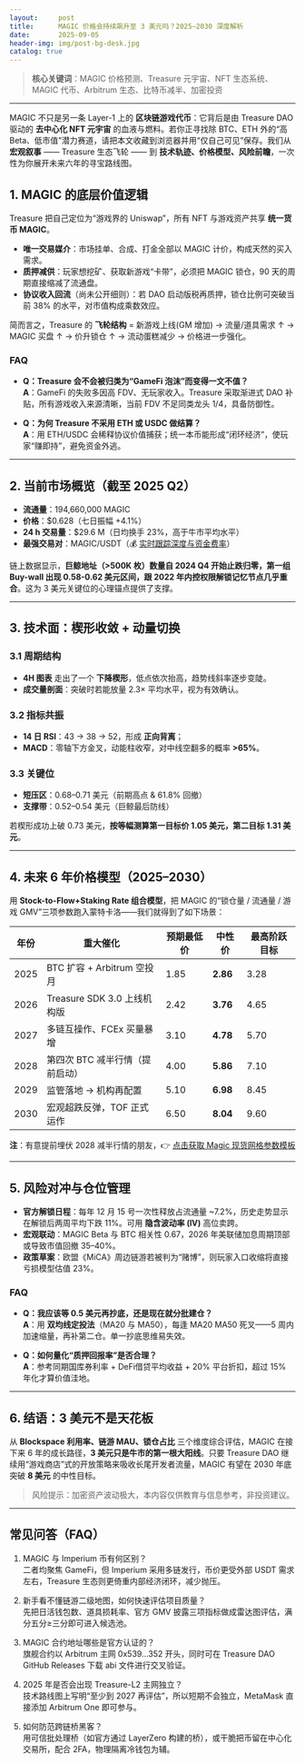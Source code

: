 ```yaml
---
layout:     post
title:      MAGIC 价格会持续飙升至 3 美元吗？2025–2030 深度解析
date:       2025-09-05
header-img: img/post-bg-desk.jpg
catalog: true
---
```


> **核心关键词**：MAGIC 价格预测、Treasure 元宇宙、NFT 生态系统、MAGIC 代币、Arbitrum 生态、比特币减半、加密投资

---

MAGIC 不只是另一条 Layer-1 上的 **区块链游戏代币**：它背后是由 Treasure DAO 驱动的 **去中心化 NFT 元宇宙** 的血液与燃料。若你正寻找除 BTC、ETH 外的“高 Beta、低市值”潜力赛道，请把本文收藏到浏览器并用“仅自己可见”保存。我们从 **宏观叙事** —— Treasure 生态飞轮 —— 到 **技术轨迹、价格模型、风险前瞻**，一次性为你展开未来六年的寻宝路线图。

## 1. MAGIC 的底层价值逻辑

Treasure 把自己定位为“游戏界的 Uniswap”，所有 NFT 与游戏资产共享 **统一货币 MAGIC**。  
- **唯一交易媒介**：市场挂单、合成、打金全部以 MAGIC 计价，构成天然的买入需求。  
- **质押减供**：玩家想挖矿、获取新游戏“卡带”，必须把 MAGIC 锁仓，90 天的周期直接缩减了流通盘。  
- **协议收入回流**（尚未公开细则）：若 DAO 启动版税再质押，锁仓比例可突破当前 38% 的水平，对市值构成乘数效应。  

简而言之，Treasure 的 **飞轮结构** = 新游戏上线(GM 增加) → 流量/道具需求 ↑ → MAGIC 买盘 ↑ → 价升锁仓 ↑ → 流动蛋糕减少 → 价格进一步强化。

### FAQ

- **Q：Treasure 会不会被归类为“GameFi 泡沫”而变得一文不值？**  
  **A**：GameFi 的失败多因高 FDV、无玩家收入。Treasure 采取渐进式 DAO 补贴，所有游戏收入来源清晰，当前 FDV 不足同类龙头 1/4，具备防御性。

- **Q：为何 Treasure 不采用 ETH 或 USDC 做结算？**  
  **A**：用 ETH/USDC 会稀释协议价值捕获；统一本币能形成“闭环经济”，使玩家“赚即持”，避免资金外逃。

---

## 2. 当前市场概览（截至 2025 Q2）

- **流通量**：194,660,000 MAGIC  
- **价格**：$0.628（七日振幅 +4.1%）  
- **24 h 交易量**：$29.6 M（日均换手 23%，高于牛市平均水平）  
- **最强交易对**：MAGIC/USDT（💰 [实时跟踪深度与资金费率](https://okxdog.com/)）

链上数据显示，**巨鲸地址（>500K 枚）数量自 2024 Q4 开始止跌归零，第一组 Buy-wall 出现 0.58-0.62 美元区间，跟 2022 年内控权限解锁记忆节点几乎重合**。这为 3 美元关键位的心理锚点提供了支撑。

---

## 3. 技术面：楔形收敛 + 动量切换

### 3.1 周期结构
- **4H 图表** 走出了一个 **下降楔形**，低点依次抬高，趋势线斜率逐步变陡。  
- **成交量剖面**：突破时若能放量 2.3× 平均水平，视为有效确认。  

### 3.2 指标共振
- **14 日 RSI**：43 → 38 → 52，形成 **正向背离**；  
- **MACD**：零轴下方金叉，动能柱收窄，对中线空翻多的概率 **>65%**。  

### 3.3 关键位
- **短压区**：0.68–0.71 美元（前期高点 & 61.8% 回撤）  
- **支撑带**：0.52–0.54 美元（巨鲸最后防线）  

若楔形成功上破 0.73 美元，**按等幅测算第一目标价 1.05 美元，第二目标 1.31 美元**。

---

## 4. 未来 6 年价格模型（2025–2030）

用 **Stock-to-Flow+Staking Rate 组合模型**，把 MAGIC 的“锁仓量 / 流通量 / 游戏 GMV”三项参数跑入蒙特卡洛——我们就得到了如下场景：

| 年份 | 重大催化 | 预期最低价 | 中性价 | 最高阶跃目标 |
|---|---|---|---|---|
| 2025 | BTC 扩容 + Arbitrum 空投月 | 1.85 | **2.86** | 3.28 |
| 2026 | Treasure SDK 3.0 上线机构版 | 2.42 | **3.76** | 4.65 |
| 2027 | 多链互操作、FCEx 买量暴增 | 3.10 | **4.78** | 5.70 |
| 2028 | 第四次 BTC 减半行情（提前启动） | 4.00 | **5.86** | 7.10 |
| 2029 | 监管落地 → 机构再配置 | 5.10 | **6.98** | 8.45 |
| 2030 | 宏观超跌反弹，TOF 正式运作 | 6.50 | **8.04** | 9.60 |

**注**：有意提前埋伏 2028 减半行情的朋友，👉 [点击获取 Magic 现货网格参数模板](https://okxdog.com/)

---

## 5. 风险对冲与仓位管理

- **官方解锁日程**：每年 12 月 15 号一次性释放占流通量 ~7.2%，历史走势显示在解锁后两周平均下跌 11%。可用 **隐含波动率 (IV)** 高位卖跨。  
- **宏观联动**：MAGIC Beta 与 BTC 相关性 0.67，2026 年美联储加息周期顶部或导致市值回撤 35–40%。  
- **政策草案**：欧盟《MiCA》周边链游若被判为“赌博”，则玩家入口收缩将直接亏损模型估值 23%。  

### FAQ

- **Q：我应该等 0.5 美元再抄底，还是现在就分批建仓？**  
  **A**：用 **双均线定投法**（MA20 与 MA50），每逢 MA20 MA50 死叉——5 周内加速缩量，再补第二仓。单一抄底思维易失效。

- **Q：如何量化“质押回报率”是否合理？**  
  **A**：参考同期国库券利率 + DeFi借贷平均收益 + 20% 平台折扣，超过 15% 年化才算价值洼地。

---

## 6. 结语：3 美元不是天花板

从 **Blockspace 利用率、链游 MAU、锁仓占比** 三个维度综合评估，MAGIC 在接下来 6 年的成长路径，**3 美元只是牛市的第一根大阳线**。只要 Treasure DAO 继续用“游戏商店”式的开放策略来吸收长尾开发者流量，MAGIC 有望在 2030 年底突破 **8 美元** 的中性目标。

> 风险提示：加密资产波动极大，本内容仅供教育与信息参考，非投资建议。

---

## 常见问答（FAQ）

1. MAGIC 与 Imperium 币有何区别？  
   二者均聚焦 GameFi，但 Imperium 采用多链发行，币价更受外部 USDT 需求左右，Treasure 生态则更倚重内部经济闭环，减少抛压。

2. 新手看不懂链游二级地图，如何快速评估项目质量？  
   先把日活钱包数、道具损耗率、官方 GMV 披露三项指标做成雷达图评估，满分五分≥三分即可进入候选池。

3. MAGIC 合约地址哪些是官方认证的？  
   旗舰合约以 Arbitrum 主网 0x539...352 开头，同时可在 Treasure DAO GitHub Releases 下载 abi 文件进行交叉验证。

4. 2025 年是否会出现 Treasure-L2 主网独立？  
   技术路线图上写明“至少到 2027 再评估”，所以短期不会独立，MetaMask 直接添加 Arbitrum One 即可参与。

5. 如何防范跨链桥黑客？  
   用可信批处理桥（如官方通过 LayerZero 构建的桥），或干脆把币留在中心化交易所，配合 2FA，物理隔离冷钱包为辅。